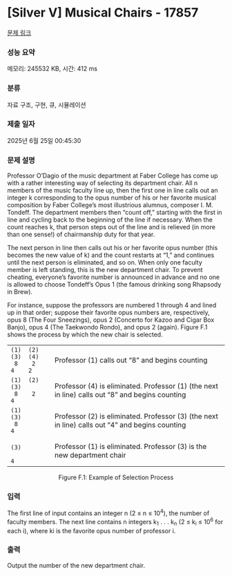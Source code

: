 # [Silver V] Musical Chairs - 17857 

[문제 링크](https://www.acmicpc.net/problem/17857) 

### 성능 요약

메모리: 245532 KB, 시간: 412 ms

### 분류

자료 구조, 구현, 큐, 시뮬레이션

### 제출 일자

2025년 6월 25일 00:45:30

### 문제 설명

<p>Professor O’Dagio of the music department at Faber College has come up with a rather interesting way of selecting its department chair. All n members of the music faculty line up, then the first one in line calls out an integer k corresponding to the opus number of his or her favorite musical composition by Faber College’s most illustrious alumnus, composer I. M. Tondeff. The department members then “count off,” starting with the first in line and cycling back to the beginning of the line if necessary. When the count reaches k, that person steps out of the line and is relieved (in more than one sense!) of chairmanship duty for that year.</p>

<p>The next person in line then calls out his or her favorite opus number (this becomes the new value of k) and the count restarts at “1,” and continues until the next person is eliminated, and so on. When only one faculty member is left standing, this is the new department chair. To prevent cheating, everyone’s favorite number is announced in advance and no one is allowed to choose Tondeff’s Opus 1 (the famous drinking song Rhapsody in Brew).</p>

<p>For instance, suppose the professors are numbered 1 through 4 and lined up in that order; suppose their favorite opus numbers are, respectively, opus 8 (The Four Sneezings), opus 2 (Concerto for Kazoo and Cigar Box Banjo), opus 4 (The Taekwondo Rondo), and opus 2 (again). Figure F.1 shows the process by which the new chair is selected.</p>

<table class="table table-bordered" style="width:100%;">
	<tbody>
		<tr>
			<td><code>(1)  (2)  (3)  (4)</code><br>
			<code> 8    2    4    2</code></td>
			<td style="vertical-align:middle;">Professor (1) calls out “8” and begins counting</td>
		</tr>
		<tr>
			<td><code>(1)  (2)  (3)     </code><br>
			<code> 8    2    4     </code></td>
			<td style="vertical-align:middle;">Professor (4) is eliminated. Professor (1) (the next in line) calls out “8” and begins counting</td>
		</tr>
		<tr>
			<td><code>(1)       (3)     </code><br>
			<code> 8         4     </code></td>
			<td style="vertical-align:middle;">Professor (2) is eliminated. Professor (3) (the next in line) calls out “4” and begins counting</td>
		</tr>
		<tr>
			<td><code>          (3)     </code><br>
			<code>           4     </code></td>
			<td style="vertical-align:middle;">Professor (1) is eliminated. Professor (3) is the new department chair</td>
		</tr>
	</tbody>
</table>

<p style="text-align: center;">Figure F.1: Example of Selection Process</p>

### 입력 

 <p>The first line of input contains an integer n (2 ≤ n ≤ 10<sup>4</sup>), the number of faculty members. The next line contains n integers k<sub>1</sub> . . . k<sub>n</sub> (2 ≤ k<sub>i</sub> ≤ 10<sup>6</sup> for each i), where ki is the favorite opus number of professor i.</p>

### 출력 

 <p>Output the number of the new department chair.</p>

